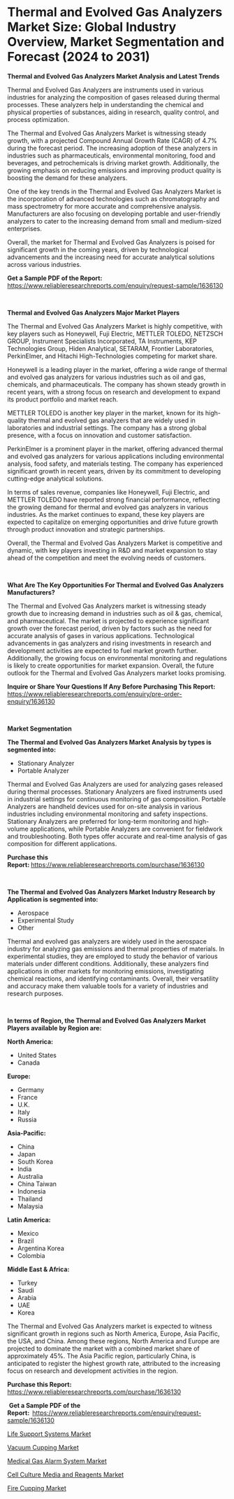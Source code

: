 <p><h1>Thermal and Evolved Gas Analyzers Market Size: Global Industry Overview, Market Segmentation and Forecast (2024 to 2031)</h1></p><p><strong>Thermal and Evolved Gas Analyzers Market Analysis and Latest Trends</strong></p>
<p><p>Thermal and Evolved Gas Analyzers are instruments used in various industries for analyzing the composition of gases released during thermal processes. These analyzers help in understanding the chemical and physical properties of substances, aiding in research, quality control, and process optimization.</p><p>The Thermal and Evolved Gas Analyzers Market is witnessing steady growth, with a projected Compound Annual Growth Rate (CAGR) of 4.7% during the forecast period. The increasing adoption of these analyzers in industries such as pharmaceuticals, environmental monitoring, food and beverages, and petrochemicals is driving market growth. Additionally, the growing emphasis on reducing emissions and improving product quality is boosting the demand for these analyzers.</p><p>One of the key trends in the Thermal and Evolved Gas Analyzers Market is the incorporation of advanced technologies such as chromatography and mass spectrometry for more accurate and comprehensive analysis. Manufacturers are also focusing on developing portable and user-friendly analyzers to cater to the increasing demand from small and medium-sized enterprises.</p><p>Overall, the market for Thermal and Evolved Gas Analyzers is poised for significant growth in the coming years, driven by technological advancements and the increasing need for accurate analytical solutions across various industries.</p></p>
<p><strong>Get a Sample PDF of the Report:&nbsp;</strong> <a href="https://www.reliableresearchreports.com/enquiry/request-sample/1636130">https://www.reliableresearchreports.com/enquiry/request-sample/1636130</a></p>
<p>&nbsp;</p>
<p><strong>Thermal and Evolved Gas Analyzers Major Market Players</strong></p>
<p><p>The Thermal and Evolved Gas Analyzers Market is highly competitive, with key players such as Honeywell, Fuji Electric, METTLER TOLEDO, NETZSCH GROUP, Instrument Specialists Incorporated, TA Instruments, KEP Technologies Group, Hiden Analytical, SETARAM, Frontier Laboratories, PerkinElmer, and Hitachi High-Technologies competing for market share.</p><p>Honeywell is a leading player in the market, offering a wide range of thermal and evolved gas analyzers for various industries such as oil and gas, chemicals, and pharmaceuticals. The company has shown steady growth in recent years, with a strong focus on research and development to expand its product portfolio and market reach.</p><p>METTLER TOLEDO is another key player in the market, known for its high-quality thermal and evolved gas analyzers that are widely used in laboratories and industrial settings. The company has a strong global presence, with a focus on innovation and customer satisfaction.</p><p>PerkinElmer is a prominent player in the market, offering advanced thermal and evolved gas analyzers for various applications including environmental analysis, food safety, and materials testing. The company has experienced significant growth in recent years, driven by its commitment to developing cutting-edge analytical solutions.</p><p>In terms of sales revenue, companies like Honeywell, Fuji Electric, and METTLER TOLEDO have reported strong financial performance, reflecting the growing demand for thermal and evolved gas analyzers in various industries. As the market continues to expand, these key players are expected to capitalize on emerging opportunities and drive future growth through product innovation and strategic partnerships.</p><p>Overall, the Thermal and Evolved Gas Analyzers Market is competitive and dynamic, with key players investing in R&D and market expansion to stay ahead of the competition and meet the evolving needs of customers.</p></p>
<p>&nbsp;</p>
<p><strong>What Are The Key Opportunities For Thermal and Evolved Gas Analyzers Manufacturers?</strong></p>
<p><p>The Thermal and Evolved Gas Analyzers market is witnessing steady growth due to increasing demand in industries such as oil & gas, chemical, and pharmaceutical. The market is projected to experience significant growth over the forecast period, driven by factors such as the need for accurate analysis of gases in various applications. Technological advancements in gas analyzers and rising investments in research and development activities are expected to fuel market growth further. Additionally, the growing focus on environmental monitoring and regulations is likely to create opportunities for market expansion. Overall, the future outlook for the Thermal and Evolved Gas Analyzers market looks promising.</p></p>
<p><strong>Inquire or Share Your Questions If Any Before Purchasing This Report:</strong> <a href="https://www.reliableresearchreports.com/enquiry/pre-order-enquiry/1636130">https://www.reliableresearchreports.com/enquiry/pre-order-enquiry/1636130</a></p>
<p>&nbsp;</p>
<p><strong>Market Segmentation</strong></p>
<p><strong>The Thermal and Evolved Gas Analyzers Market Analysis by types is segmented into:</strong></p>
<p><ul><li>Stationary Analyzer</li><li>Portable Analyzer</li></ul></p>
<p><p>Thermal and Evolved Gas Analyzers are used for analyzing gases released during thermal processes. Stationary Analyzers are fixed instruments used in industrial settings for continuous monitoring of gas composition. Portable Analyzers are handheld devices used for on-site analysis in various industries including environmental monitoring and safety inspections. Stationary Analyzers are preferred for long-term monitoring and high-volume applications, while Portable Analyzers are convenient for fieldwork and troubleshooting. Both types offer accurate and real-time analysis of gas composition for different applications.</p></p>
<p><strong>Purchase this Report:&nbsp;</strong><a href="https://www.reliableresearchreports.com/purchase/1636130">https://www.reliableresearchreports.com/purchase/1636130</a></p>
<p>&nbsp;</p>
<p><strong>The Thermal and Evolved Gas Analyzers Market Industry Research by Application is segmented into:</strong></p>
<p><ul><li>Aerospace</li><li>Experimental Study</li><li>Other</li></ul></p>
<p><p>Thermal and evolved gas analyzers are widely used in the aerospace industry for analyzing gas emissions and thermal properties of materials. In experimental studies, they are employed to study the behavior of various materials under different conditions. Additionally, these analyzers find applications in other markets for monitoring emissions, investigating chemical reactions, and identifying contaminants. Overall, their versatility and accuracy make them valuable tools for a variety of industries and research purposes.</p></p>
<p>&nbsp;</p>
<p><strong>In terms of Region, the Thermal and Evolved Gas Analyzers Market Players available by Region are:</strong></p>
<p>
    <p> <strong> North America: </strong>
        <ul>
            <li>United States</li>
            <li>Canada</li>
        </ul>
        </p> 
    <p> <strong> Europe: </strong>
        <ul>
            <li>Germany</li>
            <li>France</li>
            <li>U.K.</li>
            <li>Italy</li>
            <li>Russia</li>
        </ul>
        </p> 
    <p> <strong> Asia-Pacific: </strong>
        <ul>
            <li>China</li>
            <li>Japan</li>
            <li>South Korea</li>
            <li>India</li>
            <li>Australia</li>
            <li>China Taiwan</li>
            <li>Indonesia</li>
            <li>Thailand</li>
            <li>Malaysia</li>
        </ul>
        </p> 
    <p> <strong> Latin America: </strong>
        <ul>
            <li>Mexico</li>
            <li>Brazil</li>
            <li>Argentina Korea</li>
            <li>Colombia</li>
        </ul>
        </p> 
    <p> <strong> Middle East & Africa: </strong>
        <ul>
            <li>Turkey</li>
            <li>Saudi</li>
            <li>Arabia</li>
            <li>UAE</li>
            <li>Korea</li>
        </ul>
    </p>
    </p>
<p><p>The Thermal and Evolved Gas Analyzers market is expected to witness significant growth in regions such as North America, Europe, Asia Pacific, the USA, and China. Among these regions, North America and Europe are projected to dominate the market with a combined market share of approximately 45%. The Asia Pacific region, particularly China, is anticipated to register the highest growth rate, attributed to the increasing focus on research and development activities in the region.</p></p>
<p><strong>Purchase this Report: </strong><a href="https://www.reliableresearchreports.com/purchase/1636130">https://www.reliableresearchreports.com/purchase/1636130</a></p>
<p>&nbsp;<strong>Get a Sample PDF of the Report:&nbsp;&nbsp;</strong><a href="https://www.reliableresearchreports.com/enquiry/request-sample/1636130">https://www.reliableresearchreports.com/enquiry/request-sample/1636130</a></p>
<p><strong></strong></p>
<p><p><a href="https://medium.com/@wyattconn1966/decoding-life-support-systems-market-metrics-market-share-trends-and-growth-patterns-d6444f966c6b">Life Support Systems Market</a></p><p><a href="https://medium.com/@wyattconn1966/vacuum-cupping-market-insights-into-market-cagr-market-trends-and-growth-strategies-fbcf85f6a782">Vacuum Cupping Market</a></p><p><a href="https://medium.com/@wyattconn1966/medical-gas-alarm-system-nbsp-market-focuses-on-market-share-size-and-projected-forecast-till-2031-6f0634d30185">Medical Gas Alarm System Market</a></p><p><a href="https://medium.com/@wyattconn1966/cell-culture-media-and-reagents-market-size-market-outlook-and-market-forecast-2024-to-2031-6922887b513a">Cell Culture Media and Reagents Market</a></p><p><a href="https://medium.com/@wyattconn1966/fire-cupping-market-outlook-industry-overview-and-forecast-2024-to-2031-bac7d61be4f3">Fire Cupping Market</a></p></p>
